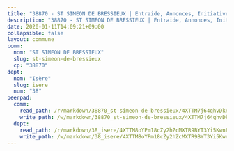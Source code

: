 ```yaml
---
title: "38870 - ST SIMEON DE BRESSIEUX | Entraide, Annonces, Initiatives"
description: "38870 - ST SIMEON DE BRESSIEUX | Entraide, Annonces, Initiatives"
date: 2020-01-11T14:09:21+09:00
collapsible: false
layout: commune
comm:
  nom: "ST SIMEON DE BRESSIEUX"
  slug: st-simeon-de-bressieux
  cp: "38870"
dept:
  nom: "Isère"
  slug: isere
  num: "38"
peerpad:
  comm:
    read_path: /r/markdown/38870_st-simeon-de-bressieux/4XTTM7j64qhvDknzf87nFp4mEcecaHPVmhMkwfw2FZzzciyi7
    write_path: /w/markdown/38870_st-simeon-de-bressieux/4XTTM7j64qhvDknzf87nFp4mEcecaHPVmhMkwfw2FZzzciyi7-K3TgThmZXWCPYsBpKLvFB9z33MvJbDibh8R8Q8u9ZTM8dRn5NyiTDLx5maRhSfJX9P9WDHoSF4xJce4DUJEUpbrzuSSVuQ4sKX2gjkF4QTjQPMF8rVYyxhwRRoJKoAyLMBdituyZ
  dept:
    read_path: /r/markdown/38_isere/4XTTM8oYPm18cZy2hZcMXTR9BYT3Yi5KwnFvpXu1TXaRq7Q3V
    write_path: /w/markdown/38_isere/4XTTM8oYPm18cZy2hZcMXTR9BYT3Yi5KwnFvpXu1TXaRq7Q3V-K3TgUoSzs2JpJwfbzBvgU8N95mHo7JXz7NbEctNRM3EDb2iYHA4maKm3pRQwmboULLPnLFTEhRgTawPTWpmxTxKbTwDgAEzA9tUHjpudQTWdKWfdVSegAo77eCwhXTaVG7AyUZEs
---
```


